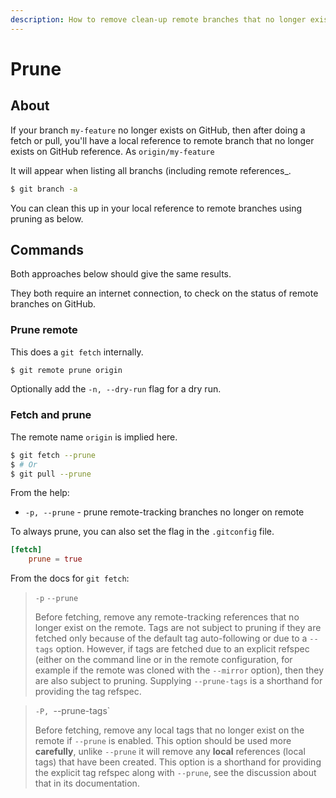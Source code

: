 ```yaml
---
description: How to remove clean-up remote branches that no longer exist
---
```

# Prune


## About

If your branch `my-feature` no longer exists on GitHub, then after doing a fetch or pull, you'll have a local reference to remote branch that no longer exists on GitHub reference. As `origin/my-feature`

It will appear when listing all branchs (including remote references_.

```sh
$ git branch -a
```

You can clean this up in your local reference to remote branches using pruning as below.


## Commands

Both approaches below should give the same results.

They both require an internet connection, to check on the status of remote branches on GitHub.

### Prune remote

This does a `git fetch` internally.

```sh
$ git remote prune origin
```

Optionally add the `-n, --dry-run` flag for a dry run.

### Fetch and prune

The remote name `origin` is implied here.

```sh
$ git fetch --prune
$ # Or
$ git pull --prune
```

From the help:

- `-p, --prune` - prune remote-tracking branches no longer on remote


To always prune, you can also set the flag in the `.gitconfig` file.

```toml
[fetch]
	prune = true
```

From the docs for `git fetch`:

> `-p` `--prune`
>
> Before fetching, remove any remote-tracking references that no longer exist on the remote. Tags are not subject to pruning if they are fetched only because of the default tag auto-following or due to a `--tags` option. However, if tags are fetched due to an explicit refspec (either on the command line or in the remote configuration, for example if the remote was cloned with the `--mirror` option), then they are also subject to pruning. Supplying `--prune-tags` is a shorthand for providing the tag refspec.

> `-P, `--prune-tags`
>
> Before fetching, remove any local tags that no longer exist on the remote if `--prune` is enabled. This option should be used more **carefully**, unlike `--prune` it will remove any **local** references (local tags) that have been created. This option is a shorthand for providing the explicit tag refspec along with `--prune`, see the discussion about that in its documentation.
